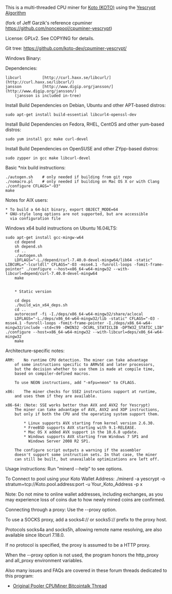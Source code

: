 This is a multi-threaded CPU miner for [Koto (KOTO)](http://koto.cash) using the [Yescrypt Algorithm](http://www.openwall.com/presentations/BSidesLjubljana2017-Yescrypt-Large-scale-Password-Hashing/BSidesLjubljana2017-Yescrypt-Large-scale-Password-Hashing.pdf)

(fork of Jeff Garzik's reference cpuminer https://github.com/noncepool/cpuminer-yescrypt)

License: GPLv2.  See COPYING for details.

Git tree:   https://github.com/koto-dev/cpuminer-yescrypt/

Windows Binary: 

Dependencies:

	libcurl			[http://curl.haxx.se/libcurl/](http://curl.haxx.se/libcurl/)
	jansson			[http://www.digip.org/jansson/](http://www.digip.org/jansson/)
		(jansson is included in-tree)

Install Build Dependencies on Debian, Ubuntu and other APT-based distros:

    sudo apt-get install build-essential libcurl4-openssl-dev

Install Build Dependencies on Fedora, RHEL, CentOS and other yum-based distros:

    sudo yum install gcc make curl-devel

Install Build Dependencies on OpenSUSE and other ZYpp-based distros:

    sudo zypper in gcc make libcurl-devel

Basic *nix build instructions:

    ./autogen.sh	# only needed if building from git repo
    ./nomacro.pl	# only needed if building on Mac OS X or with Clang
    ./configure CFLAGS="-O3"
    make
	
	
Notes for AIX users:

	* To build a 64-bit binary, export OBJECT_MODE=64
	* GNU-style long options are not supported, but are accessible
	  via configuration file


Windows x64 build instructions on Ubuntu 16.04LTS:

	sudo apt-get install gcc-mingw-w64
        cd depend
        sh depend.sh
        cd ..
        ./autogen.sh
        LDFLAGS="-L./depend/curl-7.40.0-devel-mingw64/lib64 -static" LIBCURL="-lcurldll" CFLAGS="-O3 -msse4.1 -funroll-loops -fomit-frame-pointer" ./configure --host=x86_64-w64-mingw32 --with-libcurl=depend/curl-7.40.0-devel-mingw64
        make


        * Static version

        cd deps
        ./build_win_x64_deps.sh
        cd ..
        autoreconf -fi -I./deps/x86_64-w64-mingw32/share/aclocal
        LDFLAGS="-L./deps/x86_64-w64-mingw32/lib -static" CFLAGS="-O3 -msse4.1 -funroll-loops -fomit-frame-pointer -I./deps/x86_64-w64-mingw32/include -std=c99 -DWIN32 -DCURL_STATICLIB -DPTW32_STATIC_LIB" ./configure --host=x86_64-w64-mingw32 --with-libcurl=deps/x86_64-w64-mingw32
        make


Architecture-specific notes:

	ARM:	No runtime CPU detection. The miner can take advantage
		of some instructions specific to ARMv5E and later processors,
		but the decision whether to use them is made at compile time,
		based on compiler-defined macros.
		
		To use NEON instructions, add "-mfpu=neon" to CFLAGS.
		
	x86:	The miner checks for SSE2 instructions support at runtime,
		and uses them if they are available.
		
	x86-64:	(Note: SSE works better than AVX and AVX2 for Yescrypt)
		The miner can take advantage of AVX, AVX2 and XOP instructions,
		but only if both the CPU and the operating system support them.
		
		    * Linux supports AVX starting from kernel version 2.6.30.
		    * FreeBSD supports AVX starting with 9.1-RELEASE.
		    * Mac OS X added AVX support in the 10.6.8 update.
		    * Windows supports AVX starting from Windows 7 SP1 and
		      Windows Server 2008 R2 SP1.
		      
		The configure script outputs a warning if the assembler
		doesn't support some instruction sets. In that case, the miner
		can still be built, but unavailable optimizations are left off.

Usage instructions:  Run "minerd --help" to see options.

To Connect to pool using your Koto Wallet Address:
    ./minerd -a yescrypt -o stratum+tcp://Koto.pool.address:port -u Your_Koto_Address -p x

Note: Do not mine to online wallet addresses, including exchanges, as you may experience loss of coins due to how newly mined coins are confirmed.

Connecting through a proxy:  Use the --proxy option.

To use a SOCKS proxy, add a socks4:// or socks5:// prefix to the proxy host.

Protocols socks4a and socks5h, allowing remote name resolving, are also
available since libcurl 7.18.0.

If no protocol is specified, the proxy is assumed to be a HTTP proxy.

When the --proxy option is not used, the program honors the http_proxy
and all_proxy environment variables.

Also many issues and FAQs are covered in these forum threads dedicated to this program:

* [Original Pooler CPUMiner Bitcointalk Thread](https://bitcointalk.org/index.php?topic=55038.0)
